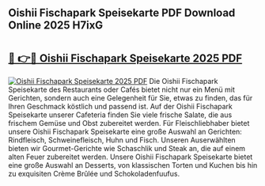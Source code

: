 ## Oishii Fischapark Speisekarte PDF Download Online 2025 H7ixG

# <h2><a href="http://gc9cjk2.nevu.top/?p=Oishii+Fischapark+Speisekarte">🔗 👉🔴 Oishii Fischapark Speisekarte 2025 PDF</a></h2>

[![Oishii Fischapark Speisekarte 2025 PDF](https://i.imgur.com/dBaPXMq.png)](http://gc9cjk2.nevu.top/?p=Oishii+Fischapark+Speisekarte)
Die Oishii Fischapark Speisekarte des Restaurants oder Cafés bietet nicht nur ein Menü mit Gerichten, sondern auch eine Gelegenheit für Sie, etwas zu finden, das für Ihren Geschmack köstlich und passend ist. Auf der Oishii Fischapark Speisekarte unserer Cafeteria finden Sie viele frische Salate, die aus frischem Gemüse und Obst zubereitet werden. Für Fleischliebhaber bietet unsere Oishii Fischapark Speisekarte eine große Auswahl an Gerichten: Rindfleisch, Schweinefleisch, Huhn und Fisch. Unseren Auserwählten bieten wir Gourmet-Gerichte wie Schaschlik und Steak an, die auf einem alten Feuer zubereitet werden. Unsere Oishii Fischapark Speisekarte bietet eine große Auswahl an Desserts, von klassischen Torten und Kuchen bis hin zu exquisiten Crème Brûlée und Schokoladenfuufus.
